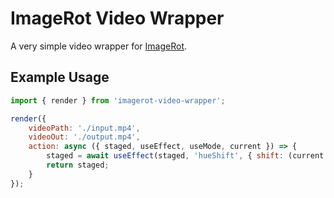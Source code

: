 # ImageRot Video Wrapper

A very simple video wrapper for [ImageRot](https://github.com/sixem/imagerot).

## Example Usage
```js
import { render } from 'imagerot-video-wrapper';

render({
    videoPath: './input.mp4',
    videoOut: './output.mp4',
    action: async ({ staged, useEffect, useMode, current }) => {
        staged = await useEffect(staged, 'hueShift', { shift: (current * 2) % 360 });
        return staged;
    }
});
```
